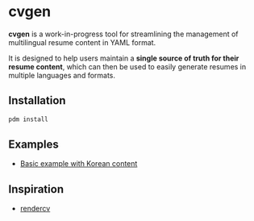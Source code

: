 # cvgen

**cvgen** is a work-in-progress tool for streamlining the management of multilingual resume content in YAML format.

It is designed to help users maintain a **single source of truth for their resume content**, which can then be used to easily generate resumes in multiple languages and formats.

## Installation

```bash
pdm install
```

## Examples

- [Basic example with Korean content](examples/basic_ko)

## Inspiration

- [rendercv](https://github.com/sinaatalay/rendercv)
